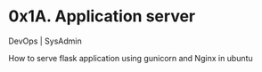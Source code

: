 <h1> 0x1A. Application server</h1>
DevOps |
SysAdmin
<p> How to serve flask application using gunicorn and Nginx in ubuntu</p>
